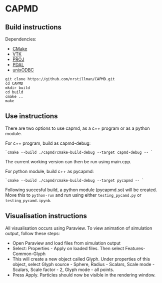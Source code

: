 # CAPMD

## Build instructions

Dependencies:

* [CMake](https://cmake.org)
* [VTK](https://vtk.org)
* [PROJ](https://proj.org)
* [PDAL](https://pdal.io)
* [unixODBC](http://www.unixodbc.org)

```
git clone https://github.com/nrstillman/CAPMD.git
cd CAPMD
mkdir build
cd build
cmake ..
make
```


## Use instructions

There are two options to use capmd, as a c++ program or as a python module. 

For c++ program, build as capmd-debug:
	
	`cmake --build ./capmd/cmake-build-debug --target capmd-debug -- `

The current working version can then be run using main.cpp. 


For python module, build c++ as pycapmd:

	`cmake --build ./capmd/cmake-build-debug --target pycapmd -- `

Following succesful build, a python module (pycapmd.so) will be created. Move this to `python-run` and run using either `testing_pycamd.py` or `testing_pycamd.ipynb`. 

## Visualisation instructions

All visualisation occurs using Paraview. To view animation of simulation output, follow these steps:

* Open Paraview and load files from simulation output
* Select: Properties - Apply on loaded files. Then select Features-Common-Glyph
* This will create a new object called Glyph. Under properties of this object, select Glyph source - Sphere, Radius - Scalars, Scale mode - Scalars, Scale factor - 2, Glyph mode - all points. 
* Press Apply. Particles should now be visible in the rendering window. 




